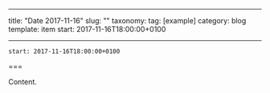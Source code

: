 
---
title: "Date 2017-11-16"
slug: ""
taxonomy:
tag: [example]
category: blog
template: item
start: 2017-11-16T18:00:00+0100

---

``start: 2017-11-16T18:00:00+0100``

===

Content.
